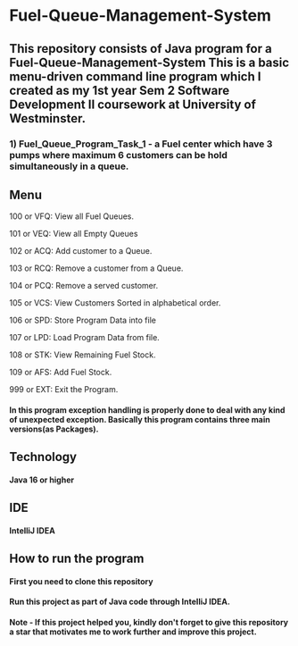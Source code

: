 # Fuel-Queue-Management-System

## This repository consists of Java program for a Fuel-Queue-Management-System This is a basic menu-driven command line program which I created as my 1st year Sem 2 Software Development II coursework at University of Westminster.

### 1) Fuel_Queue_Program_Task_1 - a Fuel center which have 3 pumps where maximum 6 customers can be hold simultaneously in a queue.
## Menu

100 or VFQ: View all Fuel Queues.

101 or VEQ: View all Empty Queues

102 or ACQ: Add customer to a Queue.

103 or RCQ: Remove a customer from a Queue.

104 or PCQ: Remove a served customer.

105 or VCS: View Customers Sorted in alphabetical order.

106 or SPD: Store Program Data into file

107 or LPD: Load Program Data from file.

108 or STK: View Remaining Fuel Stock.

109 or AFS: Add Fuel Stock.

999 or EXT: Exit the Program.

#### In this program exception handling is properly done to deal with any kind of unexpected exception. Basically this program contains three main versions(as Packages).

## Technology

#### Java 16 or higher
## IDE
#### IntelliJ IDEA

## How to run the program
#### First you need to clone this repository
#### Run this project as part of Java code through IntelliJ IDEA.
#### Note - If this project helped you, kindly don't forget to give this repository a star that motivates me to work further and improve this project.


